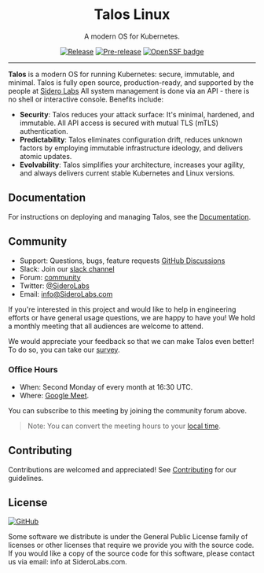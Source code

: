 <!-- markdownlint-disable MD041 -->

<p align="center">
  <h1 align="center">Talos Linux</h1>
  <p align="center">A modern OS for Kubernetes.</p>
  <p align="center">
    <a href="https://github.com/talos-systems/talos/releases/latest"><img alt="Release" src="https://img.shields.io/github/release/talos-systems/talos.svg?logo=github&logoColor=white"></a>
    <a href="https://github.com/talos-systems/talos/releases/latest"><img alt="Pre-release" src="https://img.shields.io/github/release-pre/talos-systems/talos.svg?label=pre-release&logo=GitHub&logoColor=white"></a>
    <a href="https://www.bestpractices.dev/projects/7340"><img src="https://www.bestpractices.dev/projects/7340/badge" alt="OpenSSF badge"></a>
  </p>
</p>

---

**Talos** is a modern OS for running Kubernetes: secure, immutable, and minimal.
Talos is fully open source, production-ready, and supported by the people at [Sidero Labs](https://www.SideroLabs.com/)
All system management is done via an API - there is no shell or interactive console.
Benefits include:

- **Security**: Talos reduces your attack surface: It's minimal, hardened, and immutable.
  All API access is secured with mutual TLS (mTLS) authentication.
- **Predictability**: Talos eliminates configuration drift, reduces unknown factors by employing immutable infrastructure ideology, and delivers atomic updates.
- **Evolvability**: Talos simplifies your architecture, increases your agility, and always delivers current stable Kubernetes and Linux versions.

## Documentation

For instructions on deploying and managing Talos, see the [Documentation](https://www.talos.dev/docs/latest/).

## Community

- Support: Questions, bugs, feature requests [GitHub Discussions](https://github.com/siderolabs/talos/discussions)
- Slack: Join our [slack channel](https://slack.dev.talos-systems.io)
- Forum: [community](https://groups.google.com/a/SideroLabs.com/forum/#!forum/community)
- Twitter: [@SideroLabs](https://twitter.com/SideroLabs)
- Email: [info@SideroLabs.com](mailto:info@SideroLabs.com)

If you're interested in this project and would like to help in engineering efforts or have general usage questions, we are happy to have you!
We hold a monthly meeting that all audiences are welcome to attend.

We would appreciate your feedback so that we can make Talos even better!
To do so, you can take our [survey](https://docs.google.com/forms/d/1TUna5YTYGCKot68Y9YN_CLobY6z9JzLVCq1G7DoyNjA/edit).

### Office Hours

- When: Second Monday of every month at 16:30 UTC.
- Where: [Google Meet](https://meet.google.com/ivb-kjfm-jfc).

You can subscribe to this meeting by joining the community forum above.

> Note: You can convert the meeting hours to your [local time](https://everytimezone.com/s/599e61d6).

## Contributing

Contributions are welcomed and appreciated!
See [Contributing](CONTRIBUTING.md) for our guidelines.

## License

<a href="https://github.com/siderolabs/talos/blob/master/LICENSE">
  <img alt="GitHub" src="https://img.shields.io/github/license/siderolabs/talos?style=flat-square">
</a>

Some software we distribute is under the General Public License family
of licenses or other licenses that require we provide you with the
source code.
If you would like a copy of the source code for this
software, please contact us via email: info at SideroLabs.com.

